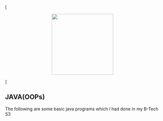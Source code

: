 [<p align="center">
<img src="https://img.icons8.com/nolan/64/java-coffee-cup-logo.png" height='200'></p>]
## JAVA(OOPs) 
The following are some basic java programs which I had done in my B-Tech S3
